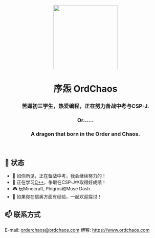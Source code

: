 <div align="center"> 
  </br>
    <img src="https://www.ordchaos.com/img/avatar.jpg?raw=true" width="200" />
  </br>
  
  # 序炁 OrdChaos
  ### 苦逼初三学生，热爱编程，正在努力备战中考与CSP-J.
  ### Or......
  ### A dragon that born in the Order and Chaos.
  </br>
</div>

## 💬 状态
- 🔭 如你所见，正在备战中考，我会继续努力的！
- 🌱 正在学习[C++](https://github.com/topics/cpp)，争取在CSP-J中取得好成绩！
- 🎮 玩Minecraft, Phigros和Muse Dash.
- 🤔 如果你在信奥方面有经验，一起欢迎探讨！

## 📫 联系方式
E-mail: orderchaos@ordchaos.com
博客: https://www.ordchaos.com
